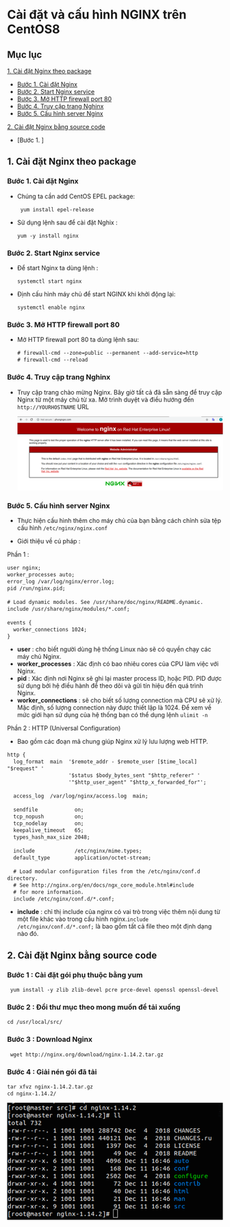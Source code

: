 # Cài đặt và cấu hình NGINX trên CentOS8

## Mục lục   

[1. Cài đặt Nginx theo package](#11)

- [Bước 1. Cài đặt Nginx](#1)  
- [Bước 2. Start Nginx service](#2)  
- [Bước 3. Mở HTTP firewall port 80](#3)
- [Bước 4. Truy cập trang Nghinx](#4)  
- [Bước 5. Cấu hình server Nginx](#5)  

[2. Cài đặt Nginx bằng source code](#22)  
- [Bước 1. ]


<a name="11"></a>

## 1. Cài đặt Nginx theo package

<a name="1"></a>  

### Bước 1. Cài đặt Nginx 
- Chúng ta cần add CentOS EPEL package:
  ```
   yum install epel-release
  ```
- Sử dụng lệnh sau để cài đặt Nghix :
  ```
  yum -y install nginx
  ```

<a name="2"></a>

### Bước 2. Start Nginx service

- Để start Nginx ta dùng lệnh :
  ```
  systemctl start nginx
  ```
- Định cấu hình máy chủ để start NGINX khi khởi động lại:
  ```
  systemctl enable nginx
  ```

<a name="3"></a>  

### Bước 3. Mở HTTP firewall port 80

- Mở HTTP firewall port 80 ta dùng lệnh sau:
  ```
  # firewall-cmd --zone=public --permanent --add-service=http
  # firewall-cmd --reload
  ```

<a name="4"></a>

### Bước 4. Truy cập trang Nghinx

- Truy cập trang chào mừng Nginx. Bây giờ tất cả đã sẵn sàng để truy cập Nginx từ một máy chủ từ xa. Mở trình duyệt và điều hướng đến `http://YOURHOSTNAME` URL 

   ![](../images/n5.jpg.png)  

<a name="5"></a>

### Bước 5. Cấu hình server Nginx

- Thực hiện cấu hình thêm cho máy chủ của bạn bằng cách chỉnh sửa tệp cấu hình `/etc/nginx/nginx.conf`

- Giới thiệu về cú pháp :

Phần 1 :

  ```
  user nginx;
  worker_processes auto;
  error_log /var/log/nginx/error.log;
  pid /run/nginx.pid;

  # Load dynamic modules. See /usr/share/doc/nginx/README.dynamic.
  include /usr/share/nginx/modules/*.conf;

  events {
    worker_connections 1024;
  }
  ```
  - **user** : cho biết người dùng hệ thống Linux nào sẽ có quyền chạy các máy chủ Nginx. 
  - **worker_processes** : Xác định có bao nhiêu cores của CPU làm việc với Nginx.
  - **pid** : Xác định nơi Nginx sẽ ghi lại master process ID, hoặc PID. PID được sử dụng bởi hệ điều hành để theo dõi và gửi tín hiệu đến quá trình Nginx.
  - **worker_connections** : sẽ cho biết số lượng connection mà CPU sẽ xử lý. Mặc định, số lượng connection này được thiết lập là 1024. Để xem về mức giới hạn sử dụng của hệ thống bạn có thể dụng lệnh `ulimit -n`

Phần 2 : HTTP (Universal Configuration)
  - Bao gồm các đoạn mã chung giúp Nginx xử lý lưu lượng web HTTP.
  ```
  http {
    log_format  main  '$remote_addr - $remote_user [$time_local] "$request" '
                      '$status $body_bytes_sent "$http_referer" '
                      '"$http_user_agent" "$http_x_forwarded_for"';

    access_log  /var/log/nginx/access.log  main;

    sendfile            on;
    tcp_nopush          on;
    tcp_nodelay         on;
    keepalive_timeout   65;
    types_hash_max_size 2048;

    include             /etc/nginx/mime.types;
    default_type        application/octet-stream;

    # Load modular configuration files from the /etc/nginx/conf.d directory.
    # See http://nginx.org/en/docs/ngx_core_module.html#include
    # for more information.
    include /etc/nginx/conf.d/*.conf;
   ```
   - **include** : 
chỉ thị include của nginx có vai trò trong việc thêm nội dung từ một file khác vào trong cấu hình nginx.`include /etc/nginx/conf.d/*.conf;` là bao gồm tất cả file theo một định dạng nào đó.

<a name="22"></a>

## 2. Cài đặt Nginx bằng source code  

### Bước 1 : Cài đặt gói phụ thuộc bằng yum 
```
 yum install -y zlib zlib-devel pcre prce-devel openssl openssl-devel
```
### Bước 2 : Đổi thư mục theo mong muốn để tải xuống
```
cd /usr/local/src/
```
### Bước 3 : Download Nginx  
```
 wget http://nginx.org/download/nginx-1.14.2.tar.gz
```
### Bước 4 : Giải nén gói đã tải
```
tar xfvz nginx-1.14.2.tar.gz  
cd nginx-1.14.2/
```
![](../images/n10.png)  



